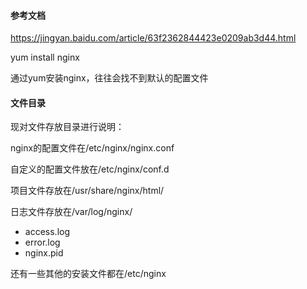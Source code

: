 

#### 参考文档

https://jingyan.baidu.com/article/63f2362844423e0209ab3d44.html

yum install nginx

通过yum安装nginx，往往会找不到默认的配置文件

#### 文件目录

现对文件存放目录进行说明：

nginx的配置文件在/etc/nginx/nginx.conf

自定义的配置文件放在/etc/nginx/conf.d

项目文件存放在/usr/share/nginx/html/

日志文件存放在/var/log/nginx/

- access.log
- error.log
- nginx.pid

还有一些其他的安装文件都在/etc/nginx

